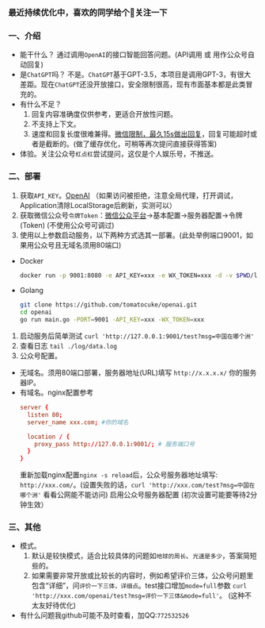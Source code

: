 ### 最近持续优化中，喜欢的同学给个🌟关注一下

### 一、介绍
- 能干什么？ 通过调用`OpenAI`的接口智能回答问题。(API调用 或 用作公众号自动回复)
- 是`ChatGPT`吗？  不是。`ChatGPT`基于GPT-3.5，本项目是调用GPT-3，有很大差距。现在`ChatGPT`还没开放接口，安全限制很高，现有市面基本都是此类冒充的。
- 有什么不足？ 
  1. 回复内容准确度仅供参考，更适合开放性问题。 
  2. 不支持上下文。
  3. 速度和回复长度很难兼得。[微信限制，最久15s做出回复](https://developers.weixin.qq.com/doc/offiaccount/Message_Management/Passive_user_reply_message.html)，回复可能超时或者是截断的。(做了缓存优化，可稍等再次提问直接获得答案)
- 体验。关注公众号`杠点杠`尝试提问，这仅是个人娱乐号，不推送。

### 二、部署
1. 获取`API_KEY`。[OpenAI](https://beta.openai.com/account/api-keys) （如果访问被拒绝，注意全局代理，打开调试，Application清除LocalStorage后刷新，实测可以）
2. 获取微信公众号`令牌Token`：[微信公众平台](https://mp.weixin.qq.com/)->基本配置->服务器配置->令牌(Token)  (不使用公众号可调过)
3. 使用以上参数启动服务，以下两种方式选其一部署。(此处举例端口9001，如果用公众号且无域名须用80端口)
  - Docker
    ```bash
    docker run -p 9001:8080 -e API_KEY=xxx -e WX_TOKEN=xxx -d -v $PWD/log:/app/log tomatocuke/openai
    ```
  - Golang
    ```bash 
    git clone https://github.com/tomatocuke/openai.git
    cd openai
    go run main.go -PORT=9001 -API_KEY=xxx -WX_TOKEN=xxx 
    ```
1. 启动服务后简单测试 `curl 'http://127.0.0.1:9001/test?msg=中国在哪个洲'` 
2. 查看日志 `tail ./log/data.log`
3. 公众号配置。 
  - 无域名。须用80端口部署，服务器地址(URL)填写 `http://x.x.x.x/` 你的服务器IP。
  - 有域名。nginx配置参考
    ```conf
    server {
      listen 80;
      server_name xxx.com; #你的域名

      location / {
        proxy_pass http://127.0.0.1:9001/; # 服务端口号
      }
    }
    ```
    重新加载nginx配置`nginx -s reload`后，公众号服务器地址填写: `http://xxx.com/`。(设置失败的话，`curl 'http://xxx.com/test?msg=中国在哪个洲'` 看看公网能不能访问)
    启用公众号服务器配置  (初次设置可能要等待2分钟生效）


### 三、其他
- 模式。
  1. 默认是较快模式，适合比较具体的问题如`地球的周长`、`光速是多少`，答案简短些的。  
  2. 如果需要非常开放或比较长的内容时，例如希望评价三体，公众号问题里包含“详细”，问`评价一下三体，详细点`。test接口增加`mode=full`参数 `curl 'http://xxx.com/openai/test?msg=评价一下三体&mode=full'`。 (这种不太友好待优化)
- 有什么问题我github可能不及时查看，加QQ:`772532526`
